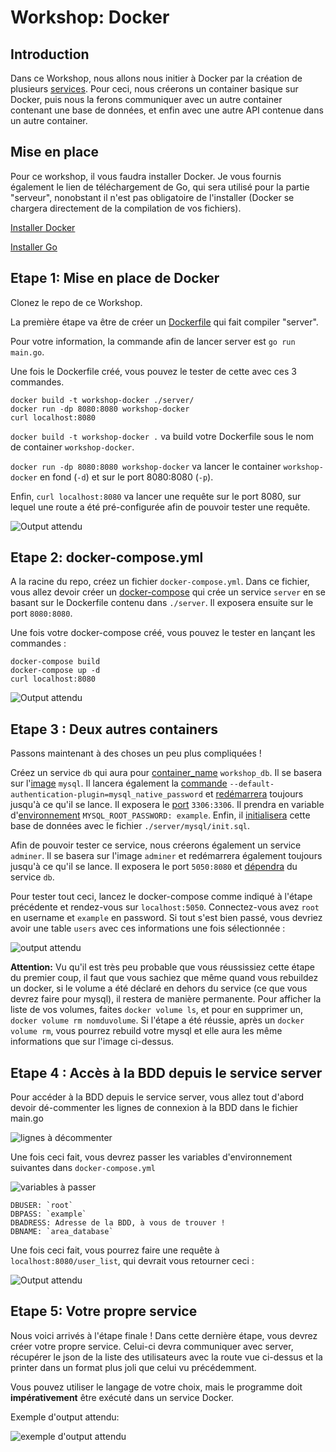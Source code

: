 # Workshop: Docker

## Introduction
Dans ce Workshop, nous allons nous initier à Docker par la création de plusieurs [services](https://docs.docker.com/engine/reference/commandline/service/). Pour ceci, nous créerons un container basique sur Docker, puis nous la ferons communiquer avec un autre container contenant une base de données, et enfin avec une autre API contenue dans un autre container.

## Mise en place
Pour ce workshop, il vous faudra installer Docker. Je vous fournis également le lien de téléchargement de Go, qui sera utilisé pour la partie "serveur", nonobstant il n'est pas obligatoire de l'installer (Docker se chargera directement de la compilation de vos fichiers).

[Installer Docker](https://docs.docker.com/get-docker/)

[Installer Go](https://go.dev/doc/install)

## Etape 1: Mise en place de Docker
Clonez le repo de ce Workshop.

La première étape va être de créer un [Dockerfile](https://docs.docker.com/engine/reference/builder/) qui fait compiler "server".

Pour votre information, la commande afin de lancer server est `go run main.go`.

Une fois le Dockerfile créé, vous pouvez le tester de cette avec ces 3 commandes.

    docker build -t workshop-docker ./server/
    docker run -dp 8080:8080 workshop-docker
    curl localhost:8080

`docker build -t workshop-docker .` va build votre Dockerfile sous le nom de container `workshop-docker`.

`docker run -dp 8080:8080 workshop-docker` va lancer le container `workshop-docker` en fond (`-d`) et sur le port 8080:8080 (`-p`).

Enfin, `curl localhost:8080` va lancer une requête sur le port 8080, sur lequel une route a été pré-configurée afin de pouvoir tester une requête.

![Output attendu](https://i.imgur.com/Htb8tz8.png)

## Etape 2: docker-compose.yml

A la racine du repo, créez un fichier `docker-compose.yml`. Dans ce fichier, vous allez devoir créer un [docker-compose](https://docs.docker.com/compose/) qui crée un service `server` en se basant sur le Dockerfile contenu dans `./server`. Il exposera ensuite sur le port `8080:8080`.

Une fois votre docker-compose créé, vous pouvez le tester en lançant les commandes :

    docker-compose build
    docker-compose up -d
    curl localhost:8080
   
   ![Output attendu](https://i.imgur.com/HBblmHF.png)

## Etape 3 : Deux autres containers

Passons maintenant à des choses un peu plus compliquées !

Créez un service `db` qui aura pour [container_name](https://docs.docker.com/compose/compose-file/compose-file-v3/#container_name) `workshop_db`. Il se basera sur l'[image](https://docs.docker.com/compose/compose-file/compose-file-v3/#image) `mysql`. Il lancera également la [commande](https://docs.docker.com/compose/compose-file/compose-file-v3/#command) `--default-authentication-plugin=mysql_native_password` et [redémarrera](https://docs.docker.com/compose/compose-file/compose-file-v3/#restart) toujours jusqu'à ce qu'il se lance. Il exposera le [port](https://docs.docker.com/compose/compose-file/compose-file-v3/#ports) `3306:3306`. Il prendra en variable d'[environnement](https://docs.docker.com/compose/compose-file/compose-file-v3/#environment) `MYSQL_ROOT_PASSWORD: example`. Enfin, il [initialisera](https://docs.docker.com/compose/compose-file/compose-file-v3/#volumes) cette base de données avec le fichier `./server/mysql/init.sql`.

Afin de pouvoir tester ce service, nous créerons également un service `adminer`. Il se basera sur l'image `adminer` et redémarrera également toujours jusqu'à ce qu'il se lance. Il exposera le port `5050:8080` et [dépendra](https://docs.docker.com/compose/compose-file/compose-file-v3/#depends_on) du service `db`.

Pour tester tout ceci, lancez le docker-compose comme indiqué à l'étape précédente et rendez-vous sur `localhost:5050`. Connectez-vous avez `root` en username et `example` en password. Si tout s'est bien passé, vous devriez avoir une table `users` avec ces informations une fois sélectionnée :

![output attendu](https://i.imgur.com/G6Lg0bR.png)

**Attention:** Vu qu'il est très peu probable que vous réussissiez cette étape du premier coup, il faut que vous sachiez que même quand vous rebuildez un docker, si le volume a été déclaré en dehors du service (ce que vous devrez faire pour mysql), il restera de manière permanente. Pour afficher la liste de vos volumes, faites `docker volume ls`, et pour en supprimer un, `docker volume rm nomduvolume`. Si l'étape a été réussie, après un `docker volume rm`, vous pourrez rebuild votre mysql et elle aura les même informations que sur l'image ci-dessus.

## Etape 4 : Accès à la BDD depuis le service server

Pour accéder à la BDD depuis le service server, vous allez tout d'abord devoir dé-commenter les lignes de connexion à la BDD dans le fichier main.go

![lignes à décommenter](https://i.imgur.com/Psx75ij.png)

Une fois ceci fait, vous devrez passer les variables d'environnement suivantes dans `docker-compose.yml`

![variables à passer](https://imgur.com/3XLi0Kx.png)

    DBUSER: `root`
    DBPASS: `example`
    DBADRESS: Adresse de la BDD, à vous de trouver !
    DBNAME: `area_database`

Une fois ceci fait, vous pourrez faire une requête à `localhost:8080/user_list`, qui devrait vous retourner ceci :

![Output attendu](https://imgur.com/MIE0nsq.png)

## Etape 5: Votre propre service
Nous voici arrivés à l'étape finale ! Dans cette dernière étape, vous devrez créer votre propre service. Celui-ci devra communiquer avec server, récupérer le json de la liste des utilisateurs avec la route vue ci-dessus et la printer dans un format plus joli que celui vu précédemment.

Vous pouvez utiliser le langage de votre choix, mais le programme doit **impérativement** être exécuté dans un service Docker.

Exemple d'output attendu:

![exemple d'output attendu](https://imgur.com/Wep8NCS.png)
